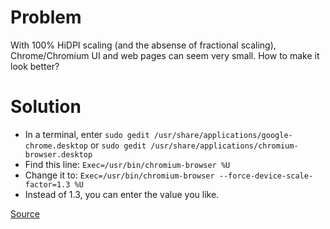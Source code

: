 # Problem

With 100% HiDPI scaling (and the absense of fractional scaling), Chrome/Chromium UI and web pages can seem very small. How to make it look better?

# Solution

- In a terminal, enter `sudo gedit /usr/share/applications/google-chrome.desktop` or `sudo gedit /usr/share/applications/chromium-browser.desktop`
- Find this line: `Exec=/usr/bin/chromium-browser %U`
- Change it to: `Exec=/usr/bin/chromium-browser --force-device-scale-factor=1.3 %U`
- Instead of 1.3, you can enter the value you like.

[Source](https://superuser.com/questions/1116767/chrome-ui-size-zoom-levels-in-ubuntu-16-04)